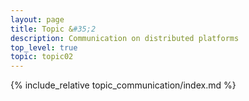 ```yaml
---
layout: page
title: Topic &#35;2
description: Communication on distributed platforms
top_level: true
topic: topic02
---
```


{% include_relative topic_communication/index.md %}

